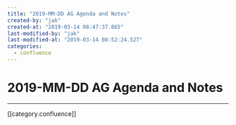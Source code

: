 ```yaml
---
title: "2019-MM-DD AG Agenda and Notes"
created-by: "jak"
created-at: "2019-03-14 08:47:37.865"
last-modified-by: "jak"
last-modified-at: "2019-03-14 08:52:24.527"
categories:
  - confluence
---
```


# 2019-MM-DD AG Agenda and Notes


---

[[category.confluence]]
